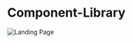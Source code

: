# Component-Library


![Landing Page](https://dev-to-uploads.s3.amazonaws.com/uploads/articles/3jzpc1iod7dx3riqlteo.png)
